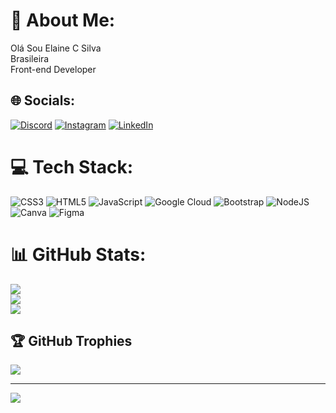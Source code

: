 # 💫 About Me:
Olá Sou Elaine C Silva<br>Brasileira<br>Front-end Developer


## 🌐 Socials:
[![Discord](https://img.shields.io/badge/Discord-%237289DA.svg?logo=discord&logoColor=white)](https://discord.gg/elaine) [![Instagram](https://img.shields.io/badge/Instagram-%23E4405F.svg?logo=Instagram&logoColor=white)](https://instagram.com/ELAINNE_CDS) [![LinkedIn](https://img.shields.io/badge/LinkedIn-%230077B5.svg?logo=linkedin&logoColor=white)](https://linkedin.com/in/https://www.linkedin.com/in/ellaine-silva-574330150) 

# 💻 Tech Stack:
![CSS3](https://img.shields.io/badge/css3-%231572B6.svg?style=for-the-badge&logo=css3&logoColor=white) ![HTML5](https://img.shields.io/badge/html5-%23E34F26.svg?style=for-the-badge&logo=html5&logoColor=white) ![JavaScript](https://img.shields.io/badge/javascript-%23323330.svg?style=for-the-badge&logo=javascript&logoColor=%23F7DF1E) ![Google Cloud](https://img.shields.io/badge/Google%20Cloud-%234285F4.svg?style=for-the-badge&logo=google-cloud&logoColor=white) ![Bootstrap](https://img.shields.io/badge/bootstrap-%23563D7C.svg?style=for-the-badge&logo=bootstrap&logoColor=white) ![NodeJS](https://img.shields.io/badge/node.js-6DA55F?style=for-the-badge&logo=node.js&logoColor=white) ![Canva](https://img.shields.io/badge/Canva-%2300C4CC.svg?style=for-the-badge&logo=Canva&logoColor=white) 	![Figma](https://img.shields.io/badge/figma-%23F24E1E.svg?style=for-the-badge&logo=figma&logoColor=white)
# 📊 GitHub Stats:
![](https://github-readme-stats.vercel.app/api?username=elaineconceicaodasilva&theme=dark&hide_border=false&include_all_commits=false&count_private=false)<br/>
![](https://github-readme-streak-stats.herokuapp.com/?user=elaineconceicaodasilva&theme=dark&hide_border=false)<br/>
![](https://github-readme-stats.vercel.app/api/top-langs/?username=elaineconceicaodasilva&theme=dark&hide_border=false&include_all_commits=false&count_private=false&layout=compact)

## 🏆 GitHub Trophies
![](https://github-profile-trophy.vercel.app/?username=elaineconceicaodasilva&theme=radical&no-frame=false&no-bg=false&margin-w=4)

---
[![](https://visitcount.itsvg.in/api?id=elaineconceicaodasilva&icon=0&color=0)](https://visitcount.itsvg.in)

<!-- Proudly created with GPRM ( https://gprm.itsvg.in ) -->
